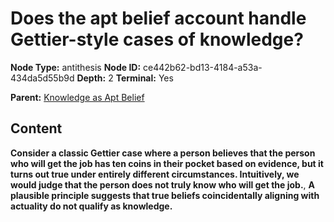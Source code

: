 # Does the apt belief account handle Gettier-style cases of knowledge?

**Node Type:** antithesis
**Node ID:** ce442b62-bd13-4184-a53a-434da5d55b9d
**Depth:** 2
**Terminal:** Yes

**Parent:** [Knowledge as Apt Belief](knowledge-as-apt-belief.md)

## Content

**Consider a classic Gettier case where a person believes that the person who will get the job has ten coins in their pocket based on evidence, but it turns out true under entirely different circumstances. Intuitively, we would judge that the person does not truly know who will get the job.**, **A plausible principle suggests that true beliefs coincidentally aligning with actuality do not qualify as knowledge.**
